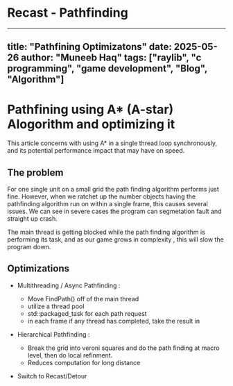 # Recast - Pathfinding 

---
title: "Pathfining Optimizatons"
date: 2025-05-26
author: "Muneeb Haq"
tags: ["raylib", "c programming", "game development", "Blog", "Algorithm"]
---

# Pathfining using A* (A-star) Alogorithm and optimizing it

   This article concerns with using A* in a single thread loop synchronously, and its potential performance impact that may have on speed. 


## The problem 

  For one single unit on a small grid the path finding algorithm performs just fine. However, when we ratchet up the number objects having the pathfinding algorithm run on within a single frame, this causes several issues.  We can see in severe cases the program can segmetation fault and straight up crash. 

  The main thread is getting blocked while the path finding algorithm is performing its task, and as our game grows in complexity , this will slow the program down. 

## Optimizations

  - Multithreading / Async Pathfinding :
      - Move FindPath() off of the main thread
      - utilize a thread pool 
      - std::packaged_task for each path request
      - in each frame if any thread has completed, take the result in

   - Hierarchical Pathfinding :
      - Break the grid into veroni squares and do the path finding at macro level, then do local refinment.
      - Reduces computation for long distance 

   - Switch to Recast/Detour 
   




